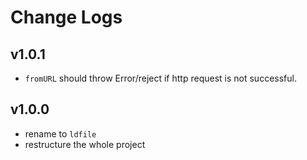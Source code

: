 # Change Logs

## v1.0.1

 - `fromURL` should throw Error/reject if http request is not successful.


## v1.0.0

 - rename to `ldfile`
 - restructure the whole project


